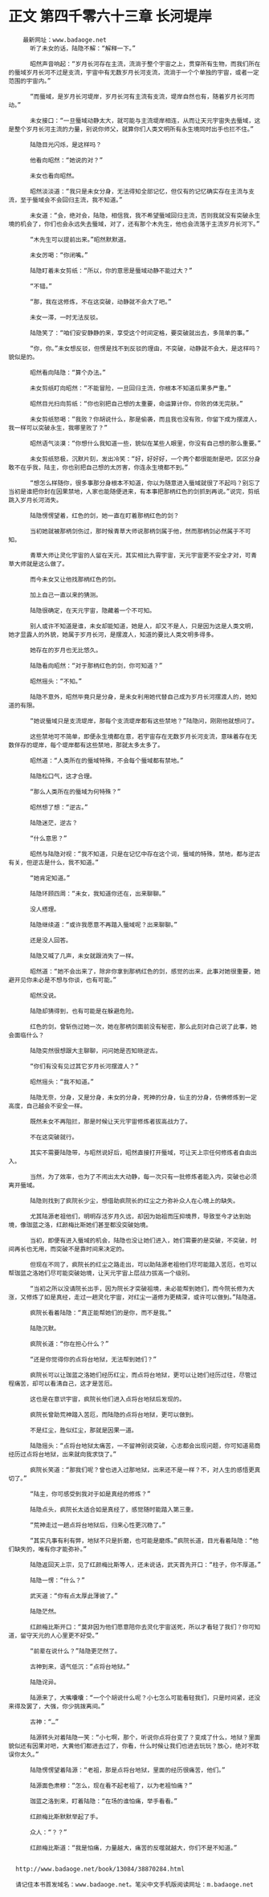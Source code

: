 # 正文 第四千零六十三章 长河堤岸
        最新网址：www.badaoge.net
          听了未女的话，陆隐不解：“解释一下。”
      
          昭然声音响起：“岁月长河存在主流，流淌于整个宇宙之上，贯穿所有生物，而我们所在的蜃域岁月长河不过是支流，宇宙中有无数岁月长河支流，流淌于一个个单独的宇宙，或者一定范围的宇宙内。”
      
          “而蜃域，是岁月长河堤岸，岁月长河有主流有支流，堤岸自然也有，随着岁月长河而动。”
      
          未女接口：“一旦蜃域动静太大，就可能与主流堤岸相连，从而让天元宇宙失去蜃域，这是整个岁月长河主流的力量，别说你师父，就算你们人类文明所有永生境同时出手也拦不住。”
      
          陆隐目光闪烁，是这样吗？
      
          他看向昭然：“她说的对？”
      
          未女也看向昭然。
      
          昭然淡淡道：“我只是未女分身，无法得知全部记忆，但仅有的记忆确实存在主流与支流，至于蜃域会不会回归主流，我不知道。”
      
          未女道：“会，绝对会，陆隐，相信我，我不希望蜃域回归主流，否则我就没有突破永生境的机会了，你们也会永远失去蜃域，对了，还有那个木先生，他也会流落于主流岁月长河下。”
      
          “木先生可以提前出来。”昭然默默道。
      
          未女厉喝：“你闭嘴。”
      
          陆隐盯着未女剪纸：“所以，你的意思是蜃域动静不能过大？”
      
          “不错。”
      
          “那，我在这修炼，不在这突破，动静就不会大了吧。”
      
          未女一滞，一时无法反驳。
      
          陆隐笑了：“咱们安安静静的来，享受这个时间定格，要突破就出去，多简单的事。”
      
          “你，你。”未女想反驳，但愣是找不到反驳的理由，不突破，动静就不会大，是这样吗？貌似是的。
      
          昭然看向陆隐：“算个办法。”
      
          未女剪纸盯向昭然：“不能冒险，一旦回归主流，你根本不知道后果多严重。”
      
          昭然目光扫向剪纸：“你也别把自己想的太重要，命运算计你，你败的体无完肤。”
      
          未女剪纸怒喝：“我败？你胡说什么，那是偷袭，而且我也没有败，你留下成为摆渡人，我一样可以突破永生，我哪里败了？”
      
          昭然语气淡漠：“你想什么我知道一些，貌似在某些人眼里，你没有自己想的那么重要。”
      
          未女剪纸怒极，沉默片刻，发出冷笑：“好，好好好，一个两个都很能耐是吧，区区分身敢不在乎我，陆主，你也别把自己想的太厉害，你连永生境都不到。”
      
          “想怎么样随你，很多事那分身根本不知道，你以为随意进入蜃域就很了不起吗？别忘了当初是谁把你封在因果禁地，人家也能随便进来，有本事把那柄红色的剑抓到再说。”说完，剪纸跳入岁月长河消失。
      
          陆隐愣愣望着，红色的剑，她一直在盯着那柄红色的剑？
      
          当初她就被那柄剑伤过，那时候青草大师说那柄剑属于他，然而那柄剑必然属于不可知。
      
          青草大师让灵化宇宙的人留在天元，其实相比九霄宇宙，天元宇宙更不安全才对，可青草大师就是这么做了。
      
          而今未女又让他找那柄红色的剑。
      
          加上自己一直以来的猜测。
      
          陆隐很确定，在天元宇宙，隐藏着一个不可知。
      
          别人或许不知道是谁，未女却能知道，她是人，却又不是人，只是因为这是人类文明，她才显露人的外貌，她属于岁月长河，是摆渡人，知道的要比人类文明多得多。
      
          她存在的岁月也无比悠久。
      
          陆隐看向昭然：“对于那柄红色的剑，你可知道？”
      
          昭然摇头：“不知。”
      
          陆隐不意外，昭然毕竟只是分身，是未女利用她代替自己成为岁月长河摆渡人的，她知道的有限。
      
          “她说蜃域只是支流堤岸，那每个支流堤岸都有这些禁地？”陆隐问，刚刚他就想问了。
      
          这些禁地可不简单，即便永生境都在意，若宇宙存在无数岁月长河支流，意味着存在无数伴存的堤岸，每个堤岸都有这些禁地，那就太多太多了。
      
          昭然道：“人类所在的蜃域特殊，不会每个蜃域都有禁地。”
      
          陆隐松口气，这才合理。
      
          “那么人类所在的蜃域为何特殊？”
      
          昭然想了想：“逆古。”
      
          陆隐迷茫，逆古？
      
          “什么意思？”
      
          昭然与陆隐对视：“我不知道，只是在记忆中存在这个词，蜃域的特殊，禁地，都与逆古有关，但逆古是什么，我不知道。”
      
          “她肯定知道。”
      
          陆隐环顾四周：“未女，我知道你还在，出来聊聊。”
      
          没人搭理。
      
          陆隐继续道：“或许我愿意不再踏入蜃域呢？出来聊聊。”
      
          还是没人回答。
      
          陆隐又喊了几声，未女就跟消失了一样。
      
          昭然道：“她不会出来了，除非你拿到那柄红色的剑，感觉的出来，此事对她很重要，她避开见你未必是不想与你谈，也有可能。”
      
          昭然没说。
      
          陆隐却猜得到，也有可能是在躲避危险。
      
          红色的剑，曾斩伤过她一次，她在那柄剑面前没有秘密，那么此刻对自己说了此事，她会面临什么？
      
          陆隐突然很想跟大主聊聊，问问她是否知晓逆古。
      
          “你们有没有见过其它岁月长河摆渡人？”
      
          昭然摇头：“我不知道。”
      
          陆隐无奈，分身，又是分身，未女的分身，死神的分身，仙主的分身，仿佛修炼到一定高度，自己越会不安全一样。
      
          既然未女不再阻拦，那是时候让天元宇宙修炼者拔高战力了。
      
          不在这突破就行。
      
          其实不需要陆隐带，与昭然说好后，昭然直接打开蜃域，可让天上宗任何修炼者自由出入。
      
          当然，为了效率，也为了不闹出太大动静，每一次只有一批修炼者能入内，突破也必须离开蜃域。
      
          陆隐则找到了疯院长少尘，想借助疯院长的红尘之力弥补众人在心境上的缺失。
      
          尤其陆源老祖他们，明明存活岁月久远，却因为始祖而压抑境界，导致至今才达到始境，像珈蓝之洛，红颜梅比斯她们甚至都没突破始境。
      
          当初，即便有进入蜃域的机会，陆隐也没让她们进入，她们需要的是突破，不突破，时间再长也无用，而突破不是靠时间来决定的。
      
          但现在不同了，疯院长的红尘之路走出，可以助陆源老祖他们尽可能踏入苦厄，也可以帮珈蓝之洛她们尽可能突破始境，让天元宇宙上层战力拔高一个级别。
      
          “当初之所以没请院长出手，因为院长才突破祖境，未必能帮到她们，而今院长修为大涨，又修炼了如是真经，走过一趟灵化宇宙，对红尘一道修为更精深，或许可以做到。”陆隐道。
      
          疯院长看着陆隐：“真正能帮她们的是你，而不是我。”
      
          陆隐沉默。
      
          疯院长道：“你在担心什么？”
      
          “还是你觉得你的点将台地狱，无法帮到她们？”
      
          疯院长可以让珈蓝之洛她们经历红尘，而点将台地狱，更可以让她们经历过往，尽管过程痛苦，却可以看清自己，这才是苦厄。
      
          这也是在意识宇宙，疯院长他们进入点将台地狱后发现的。
      
          疯院长曾助荒神踏入苦厄，而陆隐的点将台地狱，更可以做到。
      
          不是红尘，胜似红尘，那就是因果一道。
      
          陆隐摇头：“点将台地狱太痛苦，一不留神别说突破，心志都会出现问题，你可知道易商经历过点将台地狱，出来就向我求饶了。”
      
          疯院长笑道：“那我们呢？曾也进入过那地狱，出来还不是一样？不，对人生的感悟更真切了。”
      
          “陆主，你可感受到我对于如是真经的修炼？”
      
          陆隐点头，疯院长太适合如是真经了，感觉随时能踏入第三重。
      
          “荒神走过一趟点将台地狱后，归来心性更沉稳了。”
      
          “其实凡事有利有弊，地狱不只是折磨，也可能是磨炼。”疯院长道，目光看着陆隐：“他们缺失的，唯有你才能弥补。”
      
          陆隐返回天上宗，见了红颜梅比斯等人，还未说话，武天首先开口：“柱子，你不厚道。”
      
          陆隐一愣：“什么？”
      
          武天道：“你有点太厚此薄彼了。”
      
          陆隐茫然。
      
          红颜梅比斯开口：“莫非因为他们愿意陪你去灵化宇宙送死，所以才看轻了我们？你可知道，留守天元的人心里更不好受。”
      
          “前辈在说什么？”陆隐更茫然了。
      
          古神到来，语气低沉：“点将台地狱。”
      
          陆隐诧异。
      
          陆源来了，大嘴囔囔：“一个个胡说什么呢？小七怎么可能看轻我们，只是时间紧，还没来得及罢了，大强，你少挑拨离间。”
      
          古神：“…”
      
          陆源转头对着陆隐一笑：“小七啊，那个，听说你点将台变了？变成了什么，地狱？里面貌似还有因果对吧，大黄他们都进去过了，你看，什么时候让我们也进去玩玩？放心，绝对不耽误你太久。”
      
          陆隐愣愣望着陆源：“老祖，那是点将台地狱，里面的经历很痛苦，他们。”
      
          陆源面色肃穆：“怎么，现在看不起老祖了，以为老祖怕痛？”
      
          珈蓝之洛到来，盯着陆隐：“在场的谁怕痛，举手看看。”
      
          红颜梅比斯默默举起了手。
      
          众人：“？？”
      
          红颜梅比斯道：“我是怕痛，力量越大，痛苦的反噬就越大，你们不是不知道。”
      
      
      http://www.badaoge.net/book/13084/38870284.html
      
      请记住本书首发域名：www.badaoge.net。笔尖中文手机版阅读网址：m.badaoge.net
